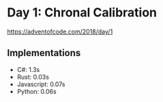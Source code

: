 # Day 1: Chronal Calibration

https://adventofcode.com/2018/day/1

## Implementations

- C#: 1.3s
- Rust: 0.03s
- Javascript: 0.07s
- Python: 0.06s
